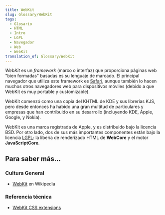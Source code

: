 ```yaml
---
title: WebKit
slug: Glossary/WebKit
tags:
  - Glosario
  - HTML
  - Intro
  - LGPL
  - Navegador
  - Web
  - WebKit
translation_of: Glossary/WebKit
---
```


_WebKit_ es un _framework_ (marco o interfaz) que proporciona páginas web "bien formadas" basadas es su lenguaje de marcado. El principal navegador que utiliza este framework es [Safari](/es/docs/Glossary/Apple_Safari), aunque también lo hacen muchos otros navegadores web para dispositivos móviles (debido a que WebKit es muy portable y customizable).

WebKit comenzó como una copia del KHTML de KDE y sus librerías KJS, pero desde entonces ha habido una gran multitud de particulares y empresas que han contribuido en su desarrollo (incluyendo KDE, Apple, Google, y Nokia).

WebKit es una marca registrada de Apple, y es distribuido bajo la licencia BSD. Por otro lado, dos de sus más importantes componentes están bajo la licencia [LGPL](/es/docs/Glossary/LGPL): la libería de renderizado HTML de **WebCore** y el motor **JavaScriptCore**.

## Para saber más...

### Cultura General

- [WebKit](https://es.wikipedia.org/wiki/WebKit) en Wikipedia

### Referencia técnica

- [WebKit CSS extensions](/en-US/docs/Web/CSS/Reference/Webkit_Extensions)
